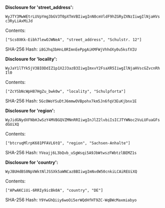 **Disclosure for 'street_address':**

```
WyJTY3MwWEtrLUVpYmg3bGV3T0pXTmVBIiwgInN0cmVldF9hZGRyZXNzIiwgIlNjaHVs
c3RyLiAxMiJd
```

Contents:

```
["Scs0XKk-Eibh7lewOJWNeA", "street_address", "Schulstr. 12"]
```

SHA-256 Hash: `i8GJhq3bHnL0RImnEePpgAiKMFWjVhhdXy0u5ksfXIU`

**Disclosure for 'locality':**

```
WyJaY1lTYk5jV3BIODdIZ1p1X2J3azB3IiwgImxvY2FsaXR5IiwgIlNjaHVscGZvcnRh
Il0
```

Contents:

```
["ZcYSbNcWpH87HgZu_bwk0w", "locality", "Schulpforta"]
```

SHA-256 Hash: `5GcOWoYSuDtJ6mmwOVBpohx7km5Jn6fqV3EuKjbnx1E`

**Disclosure for 'region':**

```
WyJidGNydXFNbHJwSzY4MVBGQVZMNnRRIiwgInJlZ2lvbiIsICJTYWNoc2VuLUFuaGFs
dGUiXQ
```

Contents:

```
["btcruqMlrpK681PFAVL6tQ", "region", "Sachsen-Anhalte"]
```

SHA-256 Hash: `YVeajj6L3bQvb_uSgWsqi5A9JbWtwszFWbtzlBEMZ1s`

**Disclosure for 'country':**

```
WyJBUHdBS0NpVWktNlJSSXk5aWNCazBBIiwgImNvdW50cnkiLCAiREUiXQ
```

Contents:

```
["APwAKCiUi-6RRIy9icBk0A", "country", "DE"]
```

SHA-256 Hash: `Y9YwGhQiiy6woOi5erWQdHfHT9ZC-WqBWcMaxmiabyo`